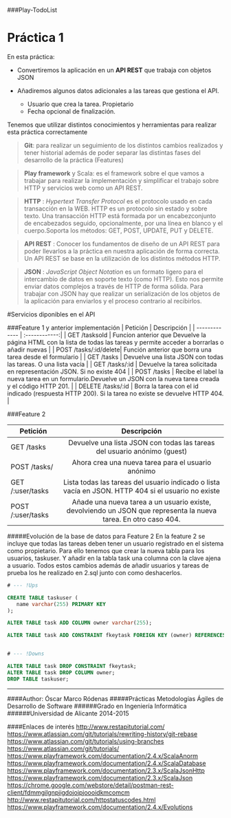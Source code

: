###Play-TodoList

Práctica 1
==========

En esta práctica:  

- Convertiremos la aplicación en un **API REST** que trabaja con objetos JSON

- Añadiremos algunos datos adicionales a las tareas que gestiona el API.
    - Usuario que crea la tarea. Propietario
    - Fecha opcional de finalización.

Tenemos que utilizar distintos conocimientos y herramientas para realizar esta práctica correctamente

> **Git**: para realizar un seguimiento de los distintos cambios realizados y tener historial además de poder separar las distintas fases del desarrollo de la práctica (Features)  

> **Play framework** y Scala: es el framework sobre el que vamos a trabajar para realizar la implementación y simplificar el trabajo sobre HTTP y servicios web como un API REST.  

>**HTTP** : *Hypertext Transfer Protocol* es el protocolo usado en cada transacción en la WEB. HTTP es un protocolo sin estado y sobre texto. Una transacción HTTP está formada por un encabezconjunto de encabezados seguido, opcionalmente, por una línea en blanco y el cuerpo.Soporta los métodos: GET, POST, UPDATE, PUT y DELETE.

>  **API REST** : Conocer los fundamentos de diseño de un API REST para poder llevarlos a la práctica en nuestra aplicación de forma correcta. Un API REST se base en la utilización de los distintos métodos HTTP.

> **JSON** : *JavaScript Object Notation* es un formato ligero para el intercambio de datos en soporte texto (como HTTP). Esto nos permite enviar datos complejos a través de HTTP de forma sólida. Para trabajar con JSON hay que realizar un serialización de los objetos de la aplicación para enviarlos y el proceso contrario al recibirlos.

#Servicios diponibles en el API

###Feature 1 y anterior implementación
| Petición        | Descripción   |
| -------------   | :------------:|
| GET  /tasksold        | Funcion anterior que Devuelve la página HTML con la lista de todas las tareas y permite acceder a borrarlas o añadir nuevas |
| POST /tasks/:id/delete|      Función anterior que borra una tarea desde el formulario  |
| GET  /tasks           |       Devuelve una lista JSON con todas las tareas. O una lista vacía |
| GET  /tasks/:id       |       Devuelve la tarea solicitada en representación JSON. Si no existe 404  |
| POST /tasks           |      Recibe el label la nueva tarea en un formulario.Devuelve un JSON con la nueva tarea creada y el código HTTP 201.  |
| DELETE   /tasks/:id    |      Borra la tarea con el id indicado (respuesta HTTP 200). Si la tarea no existe se devuelve HTTP 404. |


###Feature 2  
  
| Petición        | Descripción   |
| ------------- | :-------------: |
| GET  /tasks           |       Devuelve una lista JSON con todas las tareas del usuario anónimo (guest)|
| POST   /tasks/    |   Ahora crea una nueva tarea para el usuario anónimo  |
| GET      /:user/tasks  |      Lista todas las tareas del usuario indicado o lista vacía en JSON. HTTP 404 si el usuario no existe |
| POST     /:user/tasks  |      Añade una nueva tarea a un usuario existe, devolviendo un JSON que representa la nueva tarea. En otro caso 404.  |


#####Evolución de la base de datos para Feature 2
 En la feature 2 se incluye que todas las tareas deben tener un usuario registrado en el sistema como propietario. Para ello tenemos que crear la nueva tabla para los usuarios, taskuser. Y añadir en la tabla task una columna con la clave ajena a usuario. Todos estos cambios además de añadir usuarios y tareas de prueba los he realizado en 2.sql junto con como deshacerlos.
 
 
 ```sql
 # --- !Ups
 
CREATE TABLE taskuser (
    name varchar(255) PRIMARY KEY
);

ALTER TABLE task ADD COLUMN owner varchar(255);

ALTER TABLE task ADD CONSTRAINT fkeytask FOREIGN KEY (owner) REFERENCES taskuser (name);


# --- !Downs

ALTER TABLE task DROP CONSTRAINT fkeytask;
ALTER TABLE task DROP COLUMN owner;
DROP TABLE taskuser;

```
 

-----

####Author: Óscar Marco Ródenas
#####Prácticas Metodologías Ágiles de Desarrollo de Software
######Grado en Ingeniería Informática
######Universidad de Alicante 2014-2015

####Enlaces de interés
http://www.restapitutorial.com/
https://www.atlassian.com/git/tutorials/rewriting-history/git-rebase
https://www.atlassian.com/git/tutorials/using-branches
https://www.atlassian.com/git/tutorials/
https://www.playframework.com/documentation/2.4.x/ScalaAnorm
https://www.playframework.com/documentation/2.4.x/ScalaDatabase
https://www.playframework.com/documentation/2.3.x/ScalaJsonHttp
https://www.playframework.com/documentation/2.3.x/ScalaJson
https://chrome.google.com/webstore/detail/postman-rest-client/fdmmgilgnpjigdojojpjoooidkmcomcm
http://www.restapitutorial.com/httpstatuscodes.html
https://www.playframework.com/documentation/2.4.x/Evolutions